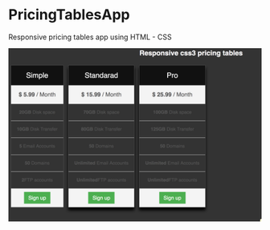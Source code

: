 # PricingTablesApp
Responsive pricing tables app using HTML - CSS

![alt text](https://raw.githubusercontent.com/sekharpasem/PricingTablesApp/master/Sample.png)
